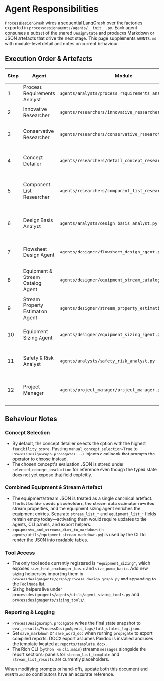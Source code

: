 # Agent Responsibilities

`ProcessDesignGraph` wires a sequential LangGraph over the factories exported in `processdesignagents/agents/__init__.py`. Each agent consumes a subset of the shared `DesignState` and produces Markdown or JSON artefacts that drive the next stage. This page supplements `AGENTS.md` with module-level detail and notes on current behaviour.

## Execution Order & Artefacts

| Step | Agent | Module | Reads | Writes | Output Format |
| --- | --- | --- | --- | --- | --- |
| 1 | Process Requirements Analyst | `agents/analysts/process_requirements_analyst.py` | `problem_statement`<br>`messages` | `requirements`<br>`messages` | Markdown requirements brief |
| 2 | Innovative Researcher | `agents/researchers/innovative_researcher.py` | `requirements`<br>`messages` | `research_concepts`<br>`messages` | JSON `{ "concepts": [...] }` |
| 3 | Conservative Researcher | `agents/researchers/conservative_researcher.py` | `research_concepts`<br>`requirements`<br>`messages` | `research_rateing_results`<br>`messages` | JSON with feasibility scores + risks |
| 4 | Concept Detailer | `agents/researchers/detail_concept_researcher.py` | `research_rateing_results`<br>`requirements`<br>`messages` | `selected_concept_name`<br>`selected_concept_details`<br>`selected_concept_evaluation`<br>`messages` | Markdown concept brief + stored JSON |
| 5 | Component List Researcher | `agents/researchers/component_list_researcher.py` | `requirements`<br>`selected_concept_details`<br>`selected_concept_name`<br>`design_basis` (fallbacks to empty)<br>`messages` | `component_list`<br>`messages` | Markdown component table |
| 6 | Design Basis Analyst | `agents/analysts/design_basis_analyst.py` | `problem_statement`<br>`requirements`<br>`selected_concept_details`<br>`selected_concept_name`<br>`component_list`<br>`messages` | `design_basis`<br>`messages` | Markdown basis-of-design |
| 7 | Flowsheet Design Agent | `agents/designer/flowsheet_design_agent.py` | `requirements`<br>`design_basis`<br>`selected_concept_details`<br>`selected_concept_name`<br>`messages` | `basic_pfd`<br>`messages` | Markdown flowsheet narrative |
| 8 | Equipment & Stream Catalog Agent | `agents/designer/equipment_stream_catalog_agent.py` | `basic_pfd`<br>`design_basis`<br>`requirements`<br>`selected_concept_details`<br>`messages` | `equipment_and_stream_list`<br>`messages` | JSON with `equipments[]` and `streams[]` placeholders |
| 9 | Stream Property Estimation Agent | `agents/designer/stream_property_estimation_agent.py` | `basic_pfd`<br>`design_basis`<br>`messages` | `equipment_and_stream_list` (updated)<br>`messages` | JSON with estimated stream properties |
| 10 | Equipment Sizing Agent | `agents/designer/equipment_sizing_agent.py` | `design_basis`<br>`basic_pfd`<br>`equipment_and_stream_list`<br>`messages` | `equipment_and_stream_list` (updated)<br>`messages` | JSON with sizing parameters filled |
| 11 | Safety & Risk Analyst | `agents/analysts/safety_risk_analyst.py` | `requirements`<br>`design_basis`<br>`basic_pfd`<br>`equipment_and_stream_list`<br>`messages` | `safety_risk_analyst_report`<br>`messages` | Markdown HAZOP-style report |
| 12 | Project Manager | `agents/project_manager/project_manager.py` | `requirements`<br>`design_basis`<br>`basic_pfd`<br>`equipment_and_stream_list`<br>`safety_risk_analyst_report`<br>`messages` | `project_manager_report`<br>`approval`<br>`messages` | Markdown approval memo |

## Behaviour Notes

### Concept Selection
- By default, the concept detailer selects the option with the highest `feasibility_score`. Passing `manual_concept_selection=True` to `ProcessDesignGraph.propagate(...)` injects a callback that prompts the operator to choose instead.
- The chosen concept's evaluation JSON is stored under `selected_concept_evaluation` for reference even though the typed state does not yet expose that field explicitly.

### Combined Equipment & Stream Artefact
- The equipment/stream JSON is treated as a single canonical artefact. The list builder seeds placeholders, the stream data estimator rewrites stream properties, and the equipment sizing agent enriches the equipment entries. Separate `stream_list_*` and `equipment_list_*` fields remain empty today—activating them would require updates to the agents, CLI panels, and export helpers.
- `equipments_and_streams_dict_to_markdown` (in `agents/utils/equipment_stream_markdown.py`) is used by the CLI to render the JSON into readable tables.

### Tool Access
- The only tool node currently registered is `"equipment_sizing"`, which exposes `size_heat_exchanger_basic` and `size_pump_basic`. Add new sizing helpers by importing them in `processdesignagents/graph/process_design_graph.py` and appending to the `ToolNode` list.
- Sizing helpers live under `processdesignagents/agents/utils/agent_sizing_tools.py` and `processdesignagents/sizing_tools/`.

### Reporting & Logging
- `ProcessDesignGraph.propagate` writes the final state snapshot to `eval_results/ProcessDesignAgents_logs/full_states_log.json`.
- Set `save_markdown` or `save_word_doc` when running `propagate` to export compiled reports. DOCX export assumes Pandoc is installed and uses the template located at `reports/template.docx`.
- The Rich CLI (`python -m cli.main`) streams `messages` alongside the report sections; panels for `stream_list_template` and `stream_list_results` are currently placeholders.

When modifying prompts or hand-offs, update both this document and `AGENTS.md` so contributors have an accurate reference.
